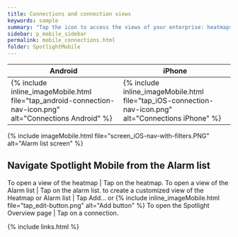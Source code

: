 ```yaml
---
title: Connections and connection views
keywords: sample
summary: "Tap the icon to access the views of your enterprise: heatmaps, alarm lists and connection views. Create new Heatmap or Alarm list views."
sidebar: p_mobile_sidebar
permalink: mobile_connections.html
folder: SpotlightMobile
---
```



Android | iPhone
--------|-------
{% include inline_imageMobile.html file="tap_android-connection-nav-icon.png" alt="Connections Android" %} | {% include inline_imageMobile.html file="tap_iOS-connection-nav-icon.png" alt="Connections iPhone" %}


{% include imageMobile.html file="screen_iOS-nav-with-filters.PNG" alt="Alarm list screen" %}

## Navigate Spotlight Mobile from the Alarm list

To open a view of the heatmap | Tap on the heatmap.
To open a view of the Alarm list | Tap on the alarm list.
to create a customized view of the Heatmap or Alarm list | Tap Add... or {% include inline_imageMobile.html file="tap_edit-button.png" alt="Add button" %}
To open the Spotlight Overview page | Tap on a connection.

{% include links.html %}
